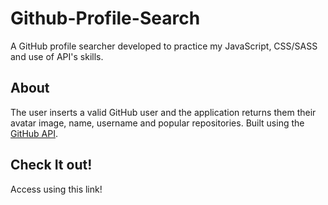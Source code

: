 # Github-Profile-Search
A GitHub profile searcher developed to practice my JavaScript, CSS/SASS and use of API's skills.

## About
The user inserts a valid GitHub user and the application returns them their avatar image, name, username and popular repositories.
Built using the [GitHub API](api.github.com).

## Check It out!

Access using this link!


